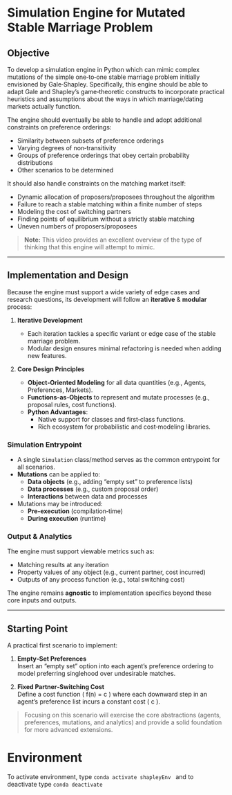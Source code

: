 # Simulation Engine for Mutated Stable Marriage Problem

## Objective

To develop a simulation engine in Python which can mimic complex mutations of the simple one‑to‑one stable marriage problem initially envisioned by Gale‑Shapley. Specifically, this engine should be able to adapt Gale and Shapley’s game‑theoretic constructs to incorporate practical heuristics and assumptions about the ways in which marriage/dating markets actually function.

The engine should eventually be able to handle and adopt additional constraints on preference orderings:

- Similarity between subsets of preference orderings  
- Varying degrees of non‑transitivity  
- Groups of preference orderings that obey certain probability distributions  
- Other scenarios to be determined  

It should also handle constraints on the matching market itself:

- Dynamic allocation of proposers/proposees throughout the algorithm  
- Failure to reach a stable matching within a finite number of steps  
- Modeling the cost of switching partners  
- Finding points of equilibrium without a strictly stable matching  
- Uneven numbers of proposers/proposees  

> **Note:** This video provides an excellent overview of the type of thinking that this engine will attempt to mimic.

---

## Implementation and Design

Because the engine must support a wide variety of edge cases and research questions, its development will follow an **iterative** & **modular** process:

1. **Iterative Development**  
   - Each iteration tackles a specific variant or edge case of the stable marriage problem.  
   - Modular design ensures minimal refactoring is needed when adding new features.

2. **Core Design Principles**  
   - **Object‑Oriented Modeling** for all data quantities (e.g., Agents, Preferences, Markets).  
   - **Functions‑as‑Objects** to represent and mutate processes (e.g., proposal rules, cost functions).  
   - **Python Advantages**:  
     - Native support for classes and first‑class functions.  
     - Rich ecosystem for probabilistic and cost‑modeling libraries.

### Simulation Entrypoint

- A single `Simulation` class/method serves as the common entrypoint for all scenarios.  
- **Mutations** can be applied to:
  - **Data objects** (e.g., adding “empty set” to preference lists)  
  - **Data processes** (e.g., custom proposal order)  
  - **Interactions** between data and processes  
- Mutations may be introduced:
  - **Pre‑execution** (compilation‑time)  
  - **During execution** (runtime)

### Output & Analytics

The engine must support viewable metrics such as:

- Matching results at any iteration  
- Property values of any object (e.g., current partner, cost incurred)  
- Outputs of any process function (e.g., total switching cost)

The engine remains **agnostic** to implementation specifics beyond these core inputs and outputs.

---

## Starting Point

A practical first scenario to implement:

1. **Empty‑Set Preferences**  
   Insert an “empty set” option into each agent’s preference ordering to model preferring singlehood over undesirable matches.

2. **Fixed Partner‑Switching Cost**  
   Define a cost function \( f(n) = c \) where each downward step in an agent’s preference list incurs a constant cost \( c \).

> Focusing on this scenario will exercise the core abstractions (agents, preferences, mutations, and analytics) and provide a solid foundation for more advanced extensions.


# Environment
To activate environment, type `conda activate shapleyEnv ` and to deactivate type `conda deactivate`